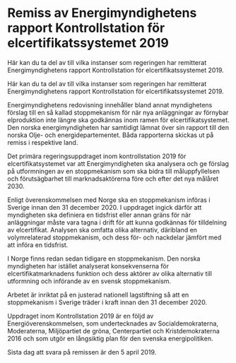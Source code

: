 # Remiss av Energimyndighetens rapport Kontrollstation för elcertifikatssystemet 2019

Här kan du ta del av till vilka instanser som regeringen har remitterat Energimyndighetens rapport Kontrollstation för elcertifikatssystemet 2019.

Här kan du ta del av till vilka instanser som regeringen har remitterat Energimyndighetens rapport Kontrollstation för elcertifikatssystemet 2019.

Energimyndighetens redovisning innehåller bland annat myndighetens förslag till en så kallad stoppmekanism för när nya anläggningar av förnybar elproduktion inte längre ska godkännas inom ramen för elcertifikatsystemet. Den norska energimyndigheten har samtidigt lämnat över sin rapport till den norska Olje- och energidepartementet. Båda rapporterna skickas ut på remiss i respektive land.

Det primära regeringsuppdraget inom kontrollstation 2019 för elcertifikatsystemet var att Energimyndigheten ska analysera och ge förslag på utformningen av en stoppmekanism som ska bidra till måluppfyllelsen och förutsägbarhet till marknadsaktörerna före och efter det nya målåret 2030.

Enligt överenskommelsen med Norge ska en stoppmekanism införas i Sverige innan den 31 december 2020. I uppdraget ingick därför att myndigheten ska definiera en tidsfrist eller annan gräns för när anläggningar måste vara tagna i drift för att kunna godkännas för tilldelning av elcertifikat. Analysen ska omfatta olika alternativ, däribland en volymrelaterad stoppmekanism, och dess för- och nackdelar jämfört med att införa en tidsfrist.

I Norge finns redan sedan tidigare en stoppmekanism. Den norska myndigheten har istället analyserat konsekvenserna för elcertifikatmarknadens funktion och dess aktörer av olika alternativ till utformning och införande av en svensk stoppmekanism.

Arbetet är inriktat på en justerad nationell lagstiftning så att en stoppmekanism i Sverige träder i kraft innan den 31 december 2020.

Uppdraget inom Kontrollstation 2019 är en följd av Energiöverenskommelsen, som undertecknades av Socialdemokraterna, Moderaterna, Miljöpartiet de gröna, Centerpartiet och Kristdemokraterna 2016 och som utgör en långsiktig plan för den svenska energipolitiken.

Sista dag att svara på remissen är den 5 april 2019.
